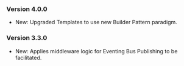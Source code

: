 ### Version 4.0.0

- New: Upgraded Templates to use new Builder Pattern paradigm.

### Version 3.3.0

- New: Applies middleware logic for Eventing Bus Publishing to be facilitated.
